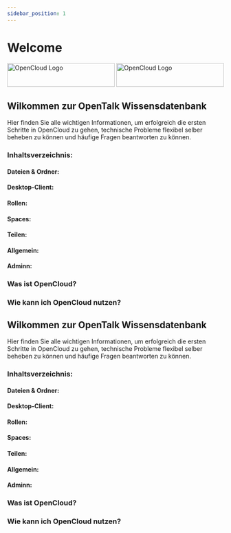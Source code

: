 ```yaml
---
sidebar_position: 1
---
```


# Welcome

<img class="light-mode-image" src="/img/oc-logo-petrol.svg" alt="OpenCloud Logo" width="250" height="55"/> 
<img class="dark-mode-image" src="/img/oc-logo-lilac.svg" alt="OpenCloud Logo" width="250" height="55"/>

## Wilkommen zur OpenTalk Wissensdatenbank

Hier finden Sie alle wichtigen Informationen, um erfolgreich die ersten Schritte in OpenCloud zu gehen, technische Probleme flexibel selber beheben zu können und häufige Fragen beantworten zu können.


### Inhaltsverzeichnis:

#### Dateien & Ordner: 

#### Desktop-Client:

#### Rollen:

#### Spaces:

#### Teilen:

#### Allgemein:

#### Adminn:


### Was ist OpenCloud?


### Wie kann ich OpenCloud nutzen?




## Wilkommen zur OpenTalk Wissensdatenbank

Hier finden Sie alle wichtigen Informationen, um erfolgreich die ersten Schritte in OpenCloud zu gehen, technische Probleme flexibel selber beheben zu können und häufige Fragen beantworten zu können.


### Inhaltsverzeichnis:

#### Dateien & Ordner: 

#### Desktop-Client:

#### Rollen:

#### Spaces:

#### Teilen:

#### Allgemein:

#### Adminn:


### Was ist OpenCloud?


### Wie kann ich OpenCloud nutzen?

